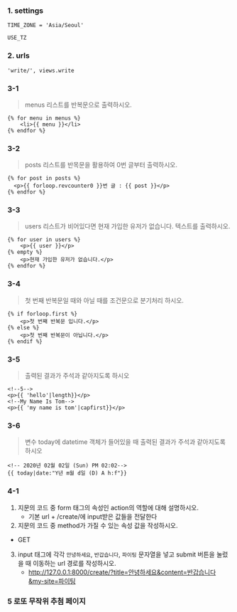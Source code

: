 ### 1. settings

```django
TIME_ZONE = 'Asia/Seoul'

USE_TZ
```



### 2. urls

```django
'write/', views.write
```



### 3-1

>menus 리스트를 반복문으로 출력하시오.

```django
{% for menu in menus %}
    <li>{{ menu }}</li>
{% endfor %}
```



### 3-2

> posts 리스트를 반목문을 활용하여 0번 글부터 출력하시오.

```django
{% for post in posts %}
  <p>{{ forloop.revcounter0 }}번 글 : {{ post }}</p>
{% endfor %}
```



### 3-3

> users 리스트가 비어있다면 현재 가입한 유저가 없습니다. 텍스트를 출력하시오.

```django
{% for user in users %}
    <p>{{ user }}</p>
{% empty %}
    <p>현재 가입한 유저가 없습니다.</p>
{% endfor %}
```



### 3-4

> 첫 번째 반복문일 때와 아닐 때를 조건문으로 분기처리 하시오.

```django
{% if forloop.first %}
    <p>첫 번째 반복문 입니다.</p>
{% else %}
    <p>첫 번째 반복문이 아닙니다.</p>
{% endif %}
```



### 3-5

> 출력된 결과가 주석과 같아지도록 하시오

```django
<!--5-->
<p>{{ 'hello'|length}}</p>
<!--My Name Is Tom-->
<p>{{ 'my name is tom'|capfirst}}</p>
```



### 3-6

> 변수 today에 datetime 객체가 들어있을 때 출력된 결과가 주석과 같아지도록 하시오

```django
<!-- 2020년 02월 02일 (Sun) PM 02:02-->
{{ today|date:"Y년 m월 d일 (D) A h:f"}}
```



### 4-1

1. 지문의 코드 중 form 태그의 속성인 action의 역할에 대해 설명하시오.
   - 기본 url + /create/에 input받은 값들을 전달한다
2.  지문의 코드 중 method가 가질 수 있는 속성 값을 작성하시오.
   - GET

3. input 태그에 각각 `안녕하세요`, `반갑습니다`, `파이팅` 문자열을 넣고 submit  버튼을 눌렀을 때 이동하는 url 경로를 작성하시오.
   - http://127.0.0.1:8000/create/?title=안녕하세요&content=반갑습니다&my-site=파이팅



### 5 로또 무작위 추첨 페이지

